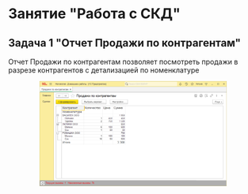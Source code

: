 # Занятие "Работа с СКД"

## Задача 1 "Отчет Продажи по контрагентам"
Отчет Продажи по контрагентам позволяет посмотреть продажи в разрезе контрагентов с детализацией по номенклатуре

<p align="center" width="100%">
  <img width="75%" src="img/example-6-6-1.png"> 
</p>



  
